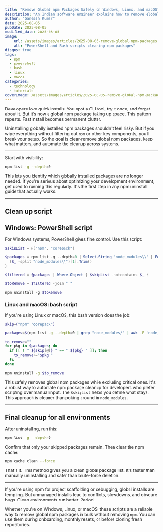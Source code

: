 ```yaml
---
title: "Remove Global npm Packages Safely on Windows, Linux, and macOS"
description: "An Indian software engineer explains how to remove global npm packages in bulk without breaking essential tools, using real PowerShell and bash scripts for safe cleanup."
author: "Ganessh Kumar"
date: 2025-08-05
pubDate: 2025-08-05
modified_date: 2025-08-05
image:
    url: /assets/images/articles/2025-08-05-remove-global-npm-packages.webp
    alt: "PowerShell and Bash scripts cleaning npm packages"
disqus: true
tags:
  - npm
  - powershell
  - bash
  - linux
  - macos
categories:
  - technology
  - tutorials
coverImage: /assets/images/articles/2025-08-05-remove-global-npm-packages.webp
---
```


Developers love quick installs. You spot a CLI tool, try it once, and forget about it. But it's now a global npm package taking up space. This pattern repeats. Fast install becomes permanent clutter.

Uninstalling globally installed npm packages shouldn't feel risky. But if you wipe everything without filtering out `npm` or other key components, you'll break your setup. So the goal is clear-remove global npm packages, keep what matters, and automate the cleanup across systems.

---

Start with visibility:

```bash
npm list -g --depth=0
```

This lets you identify which globally installed packages are no longer needed. If you're serious about optimizing your development environment, get used to running this regularly. It's the first step in any npm uninstall guide that actually works.

---

## Clean up script

## Windows: PowerShell script

For Windows systems, PowerShell gives fine control. Use this script:

```powershell
$skipList = @("npm", "corepack")

$packages = npm list -g --depth=0 | Select-String "node_modules\\" | ForEach-Object {
  ($_ -split "node_modules\\")[1].Trim()
}

$filtered = $packages | Where-Object { $skipList -notcontains $_ }

$toRemove = $filtered -join " "

npm uninstall -g $toRemove
```

### Linux and macOS: bash script

If you're using Linux or macOS, this bash version does the job:

```bash
skip=("npm" "corepack")

packages=$(npm list -g --depth=0 | grep "node_modules/" | awk -F 'node_modules/' '{print $2}' | tr -d ' ')

to_remove=""
for pkg in $packages; do
  if [[ ! " ${skip[@]} " =~ " ${pkg} " ]]; then
    to_remove+="$pkg "
  fi
done

npm uninstall -g $to_remove
```

This safely removes global npm packages while excluding critical ones. It's a robust way to automate npm package cleanup for developers who prefer scripting over manual input. The `$skipList` helps you define what stays. This approach is cleaner than poking around in `node_modules`.

---

## Final cleanup for all environments

After uninstalling, run this:

```bash
npm list -g --depth=0
```

Confirm that only your skipped packages remain. Then clear the npm cache:

```bash
npm cache clean --force
```

That's it. This method gives you a clean global package list. It's faster than manually uninstalling and safer than brute-force deletion.

---

If you're using npm for project scaffolding or debugging, global installs are tempting. But unmanaged installs lead to conflicts, slowdowns, and obscure bugs. Clean environments run better. Period.

Whether you're on Windows, Linux, or macOS, these scripts are a reliable way to remove global npm packages in bulk without removing `npm`. You can use them during onboarding, monthly resets, or before cloning fresh repositories.
